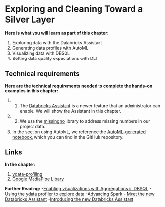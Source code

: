# Exploring and Cleaning Toward a Silver Layer

**Here is what you will learn as part of this chapter:**

1. Exploring data with the Databricks Assistant
2. Generating data profiles with AutoML
3. Visualizing data with DBSQL
4. Setting data quality expectations with DLT

## Technical requirements 

**Here are the technical requirements needed to complete the hands-on examples in this chapter:**
1. 1. The [Databricks Assistant](https://docs.databricks.com/en/notebooks/notebook-assistant-faq.html) is a newer feature that an administrator can enable. We will show the Assistant in this chapter.
2. 2. We use the [missingno](https://pypi.org/project/missingno/) library to address missing numbers in our project data. 
3. In the section using AutoML, we reference the [AutoML-generated notebook](https://github.com/PacktPublishing/Databricks-Lakehouse-ML-In-Action/blob/0dbe21cdd3e11ff9295048d4d07bec14d037150e/Chapter_4_Cleaning_and_exploring/Favorita%20Forecasting%20Exploration/Autogenerated%20Data%20Exploration%20Notebook.py), which you can find in the GitHub repository. 

## Links

**In the chapter:**
1. [ydata-profiling](https://ydata-profiling.ydata.ai/docs/master/index.html)
2. [Google MediaPipe Libary](https://developers.google.com/mediapipe/solutions/vision/hand_landmarker#:~:text=The%20MediaPipe%20Hand%20Landmarker%20task,visual%20effects%20over%20the%20hands.)

**Further Reading:**
-[Enabling visualizations with Aggregations in DBSQL](https://docs.databricks.com/sql/user/visualizations/index.html#enable-aggregation-in-a-visualization)
-[Using the ydata profiler to explore data](https://ydata-profiling.ydata.ai/docs/master/index.html)
-[Advancing Spark - Meet the new Databricks Assistant](https://youtu.be/Tv8D72oI0xM)
-[Introducing the new Databricks Assistant](https://www.databricks.com/blog/introducing-databricks-assistant)
